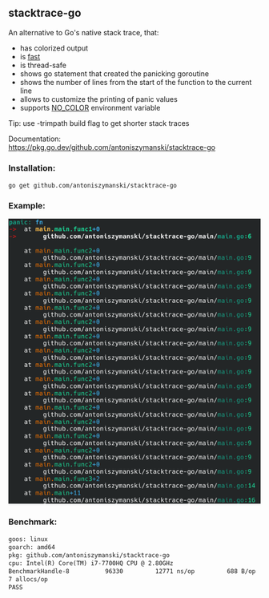 ## stacktrace-go

An alternative to Go's native stack trace, that:

- has colorized output
- is [fast](#benchmark)
- is thread-safe
- shows go statement that created the panicking goroutine
- shows the number of lines from the start of the function to the current line
- allows to customize the printing of panic values
- supports [NO_COLOR](https://no-color.org) environment variable

Tip: use -trimpath build flag to get shorter stack traces

Documentation: https://pkg.go.dev/github.com/antoniszymanski/stacktrace-go

### Installation:

```
go get github.com/antoniszymanski/stacktrace-go
```

### Example:

![Example](example.png)

### Benchmark:

```
goos: linux
goarch: amd64
pkg: github.com/antoniszymanski/stacktrace-go
cpu: Intel(R) Core(TM) i7-7700HQ CPU @ 2.80GHz
BenchmarkHandle-8   	   96330	     12771 ns/op	     688 B/op	       7 allocs/op
PASS
```
